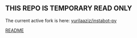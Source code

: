 ## THIS REPO IS TEMPORARY READ ONLY

The current active fork is here: [yurilaaziz/instabot-py](https://github.com/yurilaaziz/instabot-py )

[README](_README.md) 